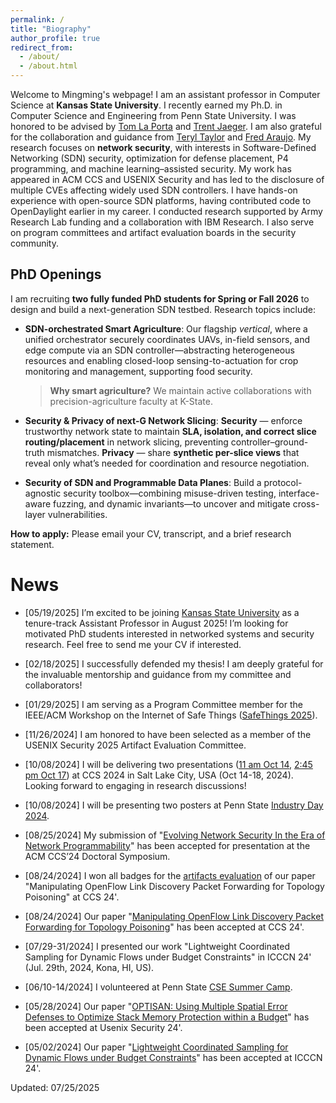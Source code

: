 ```yaml
---
permalink: /
title: "Biography"
author_profile: true
redirect_from: 
  - /about/
  - /about.html
---
```

Welcome to Mingming's webpage! I am an assistant professor in Computer Science at **Kansas State University**. I recently earned my Ph.D. in Computer Science and Engineering from Penn State University. I was honored to be advised by [Tom La Porta](https://www.cse.psu.edu/~tfl12/) and [Trent Jaeger](https://www.trentjaeger.com/). I am also grateful for the collaboration and guidance from [Teryl Taylor](https://research.ibm.com/people/teryl-taylor) and [Fred Araujo](https://research.ibm.com/people/frederico-araujo). My research focuses on **network security**, with interests in Software-Defined Networking (SDN) security, optimization for defense placement, P4 programming, and machine learning–assisted security. My work has appeared in ACM CCS and USENIX Security and has led to the disclosure of multiple CVEs affecting widely used SDN controllers. I have hands-on experience with open-source SDN platforms, having contributed code to OpenDaylight earlier in my career. I conducted research supported by Army Research Lab funding and a collaboration with IBM Research. I also serve on program committees and artifact evaluation boards in the security community.

## PhD Openings

I am recruiting **two fully funded PhD students for Spring or Fall 2026** to design and build a next-generation SDN testbed. Research topics include:

- **SDN-orchestrated Smart Agriculture**: Our flagship *vertical*, where a unified orchestrator securely coordinates UAVs, in-field sensors, and edge compute via an SDN controller—abstracting heterogeneous resources and enabling closed-loop sensing-to-actuation for crop monitoring and management, supporting food security.  
  > **Why smart agriculture?** We maintain active collaborations with precision-agriculture faculty at K-State.

- **Security & Privacy of next-G Network Slicing**: **Security** — enforce trustworthy network state to maintain **SLA, isolation, and correct slice routing/placement** in network slicing, preventing controller–ground-truth mismatches. **Privacy** — share **synthetic per-slice views** that reveal only what’s needed for coordination and resource negotiation.



- **Security of SDN and Programmable Data Planes**: Build a protocol-agnostic security toolbox—combining misuse-driven testing, interface-aware fuzzing, and dynamic invariants—to uncover and mitigate cross-layer vulnerabilities.

**How to apply:** Please email your CV, transcript, and a brief research statement.


News
======
- [05/19/2025] I’m excited to be joining [Kansas State University](https://kcats.k-state.edu/) as a tenure-track Assistant Professor in August 2025! I’m looking for motivated PhD students interested in networked systems and security research. Feel free to send me your CV if interested.

- [02/18/2025] I successfully defended my thesis! I am deeply grateful for the invaluable mentorship and guidance from my committee and collaborators!

- [01/29/2025] I am serving as a Program Committee member for the IEEE/ACM Workshop on the Internet of Safe Things ([SafeThings 2025](https://safethings25.ieee-security.org)).

- [11/26/2024] I am honored to have been selected as a member of the USENIX Security 2025 Artifact Evaluation Committee.

- [10/08/2024] I will be delivering two presentations ([11 am Oct 14](https://www.sigsac.org/ccs/CCS2024/program/doctoral-symposium.html), [2:45 pm Oct 17](https://www.sigsac.org/ccs/CCS2024/program/schedule.html)) at CCS 2024 in Salt Lake City, USA (Oct 14-18, 2024). Looking forward to engaging in research discussions!

- [10/08/2024] I will be presenting two posters at Penn State [Industry Day 2024](https://insr.psu.edu/industry-day-2024/).

- [08/25/2024] My submission of "[Evolving Network Security In the Era of Network Programmability](https://doi.org/10.1145/3658644.3690859
)" has been accepted for presentation at the ACM CCS’24 Doctoral Symposium.

- [08/24/2024] I won all badges for the [artifacts evaluation](https://zenodo.org/records/13292328) of our paper "Manipulating OpenFlow Link Discovery Packet Forwarding for Topology Poisoning" at CCS 24'.

- [08/24/2024] Our paper "[Manipulating OpenFlow Link Discovery Packet Forwarding for Topology Poisoning](https://dl.acm.org/doi/10.1145/3658644.3690345)" has been accepted at CCS 24'.

- [07/29-31/2024] I presented our work "Lightweight Coordinated Sampling for Dynamic Flows under Budget Constraints" in ICCCN 24' (Jul. 29th, 2024, Kona, HI, US).

- [06/10-14/2024] I volunteered at Penn State [CSE Summer Camp](https://sites.psu.edu/csesummercamp2024/).

- [05/28/2024] Our paper "[OPTISAN: Using Multiple Spatial Error Defenses to Optimize Stack Memory Protection within a Budget](https://www.usenix.org/conference/usenixsecurity24/presentation/george)" has been accepted at Usenix Security 24'.

- [05/02/2024] Our paper "[Lightweight Coordinated Sampling for Dynamic Flows under Budget Constraints](https://ieeexplore.ieee.org/abstract/document/10637612)" has been accepted at ICCCN 24'.

Updated: 07/25/2025
